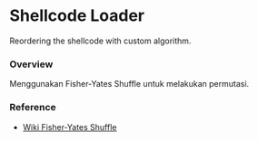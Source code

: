 # Shellcode Loader

Reordering the shellcode with custom algorithm.

### Overview

Menggunakan Fisher-Yates Shuffle untuk melakukan permutasi.

### Reference

- [Wiki Fisher-Yates Shuffle](https://en.wikipedia.org/wiki/Fisher%E2%80%93Yates_shuffle)